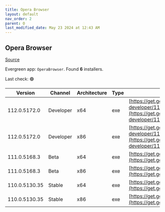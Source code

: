 ```yaml
---
title: Opera Browser
layout: default
nav_order: 2
parent: O
last_modified_date: May 23 2024 at 12:43 AM
---
```


## Opera Browser

[Source](https://www.opera.com/browsers/opera)

Evergreen app: `OperaBrowser`. Found **6** installers.

Last check: 🟢

| Version       | Channel   | Architecture | Type | URI                                                                                                                                                                                                                    |
| ------------- | --------- | ------------ | ---- | ---------------------------------------------------------------------------------------------------------------------------------------------------------------------------------------------------------------------- |
| 112.0.5172.0  | Developer | x64          | exe  | [https://get.geo.opera.com/pub/opera-developer/112.0.5172.0/win/Opera_Developer_112.0.5172.0_Setup_x64.exe](https://get.geo.opera.com/pub/opera-developer/112.0.5172.0/win/Opera_Developer_112.0.5172.0_Setup_x64.exe) |
| 112.0.5172.0  | Developer | x86          | exe  | [https://get.geo.opera.com/pub/opera-developer/112.0.5172.0/win/Opera_Developer_112.0.5172.0_Setup.exe](https://get.geo.opera.com/pub/opera-developer/112.0.5172.0/win/Opera_Developer_112.0.5172.0_Setup.exe)         |
| 111.0.5168.3  | Beta      | x64          | exe  | [https://get.geo.opera.com/pub/opera-beta/111.0.5168.3/win/Opera_beta_111.0.5168.3_Setup_x64.exe](https://get.geo.opera.com/pub/opera-beta/111.0.5168.3/win/Opera_beta_111.0.5168.3_Setup_x64.exe)                     |
| 111.0.5168.3  | Beta      | x86          | exe  | [https://get.geo.opera.com/pub/opera-beta/111.0.5168.3/win/Opera_beta_111.0.5168.3_Setup.exe](https://get.geo.opera.com/pub/opera-beta/111.0.5168.3/win/Opera_beta_111.0.5168.3_Setup.exe)                             |
| 110.0.5130.35 | Stable    | x64          | exe  | [https://get.geo.opera.com/pub/opera/desktop/110.0.5130.35/win/Opera_110.0.5130.35_Setup_x64.exe](https://get.geo.opera.com/pub/opera/desktop/110.0.5130.35/win/Opera_110.0.5130.35_Setup_x64.exe)                     |
| 110.0.5130.35 | Stable    | x86          | exe  | [https://get.geo.opera.com/pub/opera/desktop/110.0.5130.35/win/Opera_110.0.5130.35_Setup.exe](https://get.geo.opera.com/pub/opera/desktop/110.0.5130.35/win/Opera_110.0.5130.35_Setup.exe)                             |
